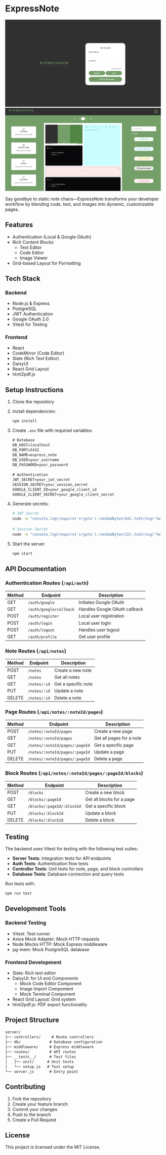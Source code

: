 # ExpressNote

![ExpressNote User Login](client/src/assets/Login.png)
![ExpressNote Interface](client/src/assets/NoteContainer.png)

Say goodbye to static note chaos—ExpressNote transforms your developer workflow by blending code, text, and images into dynamic, customizable pages.
## Features

- Authentication (Local & Google OAuth)
- Rich Content Blocks
  - Text Editor
  - Code Editor
  - Image Viewer
- Grid-based Layout for Formatting

## Tech Stack

### Backend
- Node.js & Express
- PostgreSQL
- JWT Authentication
- Google OAuth 2.0
- Vitest for Testing

### Frontend
- React
- CodeMirror (Code Editor)
- Slate (Rich Text Editor)
- DaisyUI
- React Grid Layout
- html2pdf.js

## Setup Instructions

1. Clone the repository
2. Install dependencies:
   ```bash
   npm install
   ```

3. Create `.env` file with required variables:
   ```
   # Database
   DB_HOST=localhost
   DB_PORT=5432
   DB_NAME=express_note
   DB_USER=your_username
   DB_PASSWORD=your_password

   # Authentication
   JWT_SECRET=your_jwt_secret
   SESSION_SECRET=your_session_secret
   GOOGLE_CLIENT_ID=your_google_client_id
   GOOGLE_CLIENT_SECRET=your_google_client_secret
   ```

4. Generate secrets:
   ```bash
   # JWT Secret
   node -e "console.log(require('crypto').randomBytes(64).toString('hex'))"

   # Session Secret
   node -e "console.log(require('crypto').randomBytes(32).toString('hex'))"
   ```

5. Start the server:
   ```bash
   npm start
   ```

## API Documentation

### Authentication Routes (`/api/auth`)

| Method | Endpoint | Description |
|--------|----------|-------------|
| GET | `/auth/google` | Initiates Google OAuth |
| GET | `/auth/google/callback` | Handles Google OAuth callback |
| POST | `/auth/register` | Local user registration |
| POST | `/auth/login` | Local user login |
| POST | `/auth/logout` | Handles user logout |
| GET | `/auth/profile` | Get user profile |

### Note Routes (`/api/notes`)

| Method | Endpoint | Description |
|--------|----------|-------------|
| POST | `/notes` | Create a new note |
| GET | `/notes` | Get all notes |
| GET | `/notes/:id` | Get a specific note |
| PUT | `/notes/:id` | Update a note |
| DELETE | `/notes/:id` | Delete a note |

### Page Routes (`/api/notes/:noteId/pages`)

| Method | Endpoint | Description |
|--------|----------|-------------|
| POST | `/notes/:noteId/pages` | Create a new page |
| GET | `/notes/:noteId/pages` | Get all pages for a note |
| GET | `/notes/:noteId/pages/:pageId` | Get a specific page |
| PUT | `/notes/:noteId/pages/:pageId` | Update a page |
| DELETE | `/notes/:noteId/pages/:pageId` | Delete a page |

### Block Routes (`/api/notes/:noteId/pages/:pageId/blocks`)

| Method | Endpoint | Description |
|--------|----------|-------------|
| POST | `/blocks` | Create a new block |
| GET | `/blocks/:pageId` | Get all blocks for a page |
| GET | `/blocks/:pageId/:blockId` | Get a specific block |
| PUT | `/blocks/:blockId` | Update a block |
| DELETE | `/blocks/:blockId` | Delete a block |

## Testing

The backend uses Vitest for testing with the following test suites:

- **Server Tests**: Integration tests for API endpoints
- **Auth Tests**: Authentication flow tests
- **Controller Tests**: Unit tests for note, page, and block controllers
- **Database Tests**: Database connection and query tests

Run tests with:
```bash
npm run test
```

## Development Tools

### Backend Testing
- Vitest: Test runner
- Axios Mock Adapter: Mock HTTP requests
- Node Mocks HTTP: Mock Express middleware
- pg-mem: Mock PostgreSQL database

### Frontend Development
- Slate: Rich text editor
- DaisyUI: for UI and Components
   - Mock Code Editor Component
   - Image Import Compoment
   - Mock Terminal Component
- React Grid Layout: Grid system
- html2pdf.js: PDF export functionality

## Project Structure

```
server/
├── controllers/     # Route controllers
├── db/             # Database configuration
├── middleware/     # Express middleware
├── routes/         # API routes
├── __tests__/      # Test files
│   ├── unit/      # Unit tests
│   └── setup.js   # Test setup
└── server.js       # Entry point
```

## Contributing

1. Fork the repository
2. Create your feature branch
3. Commit your changes
4. Push to the branch
5. Create a Pull Request

## License

This project is licensed under the MIT License.